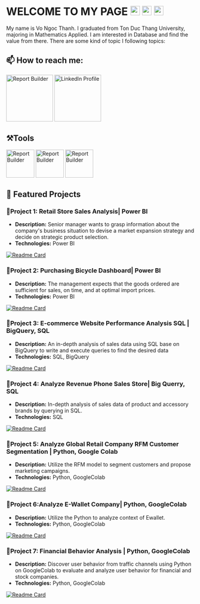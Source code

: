 
# WELCOME TO MY PAGE <img src="https://github.com/user-attachments/assets/18de200d-2101-4bc2-97ee-8a8534c850ce" width="25" height="25" alt="GIF"> <img src="https://github.com/user-attachments/assets/18de200d-2101-4bc2-97ee-8a8534c850ce" width="25" height="25" alt="GIF"> <img src="https://github.com/user-attachments/assets/18de200d-2101-4bc2-97ee-8a8534c850ce" width="25" height="25" alt="GIF">

My name is Vo Ngoc Thanh. I graduated from Ton Duc Thang University, majoring in Mathematics Applied. I am interested in Database and find the value from there. There are some kind of topic I following topics:
## 📫 How to reach me:

[<img src="https://github.com/user-attachments/assets/9a7d2769-e950-4680-b1ba-f96968251a1e" width="125" height="125" alt="Report Builder">](mailto:vothanh023@gmail.com) [<img src="https://github.com/user-attachments/assets/2586ed64-a931-4474-936c-61677ded27a1" width="125" height="125" alt="LinkedIn Profile">](https://www.linkedin.com/in/vothanh2302/)



## ⚒️Tools
<img src="https://github.com/user-attachments/assets/d591694d-bc6a-4e50-b933-c864d84c7121" width="75" height="75" alt="Report Builder"> 

<img src="https://github.com/user-attachments/assets/fc88be57-6e27-42e1-826c-d100cc3918c2" width="75" height="75" alt="Report Builder">

<img src="https://github.com/user-attachments/assets/666620dc-f697-41c8-974d-b5d43f52fe7b" width="75" height="75" alt="Report Builder">



## 📝 Featured Projects

### 📜Project 1:  Retail Store Sales Analysis| Power BI
- **Description:** Senior manager wants to grasp information about the company's business situation to devise a market expansion strategy and decide on strategic product selection.
- **Technologies:** Power BI

[![Readme Card](https://github-readme-stats.vercel.app/api/pin/?username=theng23&repo=Retail-Store-Sales-Analysis-Power-Bi)](https://github.com/theng23/Retail-Store-Sales-Analysis-Power-Bi)


### 📜Project 2: Purchasing Bicycle Dashboard| Power BI
- **Description:** The management expects that the goods ordered are sufficient for sales, on time, and at optimal import prices.
- **Technologies:** Power BI

[![Readme Card](https://github-readme-stats.vercel.app/api/pin/?username=theng23&repo=Bicycle-Manufacturing-Purchasing-Performance-Tracking-PowerBi)](https://github.com/theng23/Bicycle-Manufacturing-Purchasing-Performance-Tracking-PowerBI)

### 📜Project 3: E-commerce Website Performance Analysis SQL  | BigQuery, SQL
- **Description:** An in-depth analysis of sales data using SQL base on BigQuery to write and execute queries to find the desired data
- **Technologies:** SQL, BigQuery

[![Readme Card](https://github-readme-stats.vercel.app/api/pin/?username=theng23&repo=E-commerce-Website-Performance-Analysis-SQL)](https://github.com/theng23/E-commerce-Website-Performance-Analysis-SQL)


### 📜Project 4: Analyze Revenue Phone Sales Store| Big Querry, SQL
- **Description:** In-depth analysis of sales data of product and accessory brands by querying in SQL.
- **Technologies:** SQL

[![Readme Card](https://github-readme-stats.vercel.app/api/pin/?username=theng23&repo=Analyze-Revenue-Phone-Sales-Store-SQL)](https://github.com/theng23/Analyze-Revenue-Phone-Sales-Store-SQL)

### 📜Project 5: Analyze Global Retail Company RFM Customer Segmentation | Python, Google Colab
- **Description:** Utilize the RFM model to segment customers and propose marketing campaigns.
- **Technologies:** Python, GoogleColab
  
[![Readme Card](https://github-readme-stats.vercel.app/api/pin/?username=theng23&repo=Analyze-Global-Retail-Company-RFM-Customer-Segmentation-Python)](https://github.com/theng23/Analyze-Global-Retail-Company-RFM-Customer-Segmentation-Python)

### 📜Project 6:Analyze E-Wallet Company| Python, GoogleColab
- **Description:** Utilize the Python to analyze context of Ewallet.
- **Technologies:** Python, GoogleColab

[![Readme Card](https://github-readme-stats.vercel.app/api/pin/?username=theng23&repo=Analyze-E-Wallet-Company-Python)](https://github.com/theng23/Analyze-E-Wallet-Company-Python)

### 📜Project 7: Financial Behavior Analysis | Python, GoogleColab

- **Description:** Discover user behavior from traffic channels using Python on GoogleColab to evaluate and analyze user behavior for financial and stock companies.
- **Technologies:** Python, GoogleColab

[![Readme Card](https://github-readme-stats.vercel.app/api/pin/?username=theng23&repo=Financial-Behavior-Analysis)](https://github.com/theng23/Financial-Behavior-Analysis)

<!--
### Project 7: Financial Behavior Analysis | Python, GoogleColab
- **Description:** Discover user behavior from traffic channels using Python on GoogleColab to evaluate and analyze user behavior for financial and stock companies.
- **Technologies:** Python, GoogleColab
- **Repository Link:** [Analyze-Financial-Behavior-Analysis](https://github.com/theng23/Analyze-Financial-Behavior-Analysis)
-->

<!--
### Project 2: Web Development with React
- **Description:** A responsive web application built with React and Redux.
- **Technologies:** React, Redux, JavaScript, HTML, CSS
- **Link:** [View Project](https://github.com/username/project2)

### Project 3: Machine Learning Model
- **Description:** A machine learning model to predict housing prices using Scikit-learn.
- **Technologies:** Python, Scikit-learn, Jupyter Notebook
- **Link:** [View Project](https://github.com/username/project3)
```
-->

<!--
**theng23/theng23** is a ✨ _special_ ✨ repository because its `README.md` (this file) appears on your GitHub profile.

Here are some ideas to get you started:

- 🔭 I’m currently working on ...
- 🌱 I’m currently learning ...
- 👯 I’m looking to collaborate on ...
- 🤔 I’m looking for help with ...
- 💬 Ask me about ...
- 📫 How to reach me: ...
- 😄 Pronouns: ...
- ⚡ Fun fact: ...
-->
